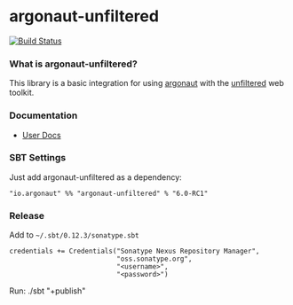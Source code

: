 # argonaut-unfiltered

[![Build Status](https://travis-ci.org/argonaut-io/argonaut-unfiltered.png)](https://travis-ci.org/argonaut-io/argonaut-unfiltered)

### What is argonaut-unfiltered?

This library is a basic integration for using [argonaut](http://argonaut.io) with the
[unfiltered](http://unfiltered.databinder.net/Unfiltered.html) web toolkit.

### Documentation

* [User Docs](http://argonaut.io/doc/integration/)

### SBT Settings

Just add argonaut-unfiltered as a dependency:

    "io.argonaut" %% "argonaut-unfiltered" % "6.0-RC1"


### Release

Add to `~/.sbt/0.12.3/sonatype.sbt`


    credentials += Credentials("Sonatype Nexus Repository Manager",
                               "oss.sonatype.org",
                               "<username>",
                               "<password>")


Run:
    ./sbt "+publish"
